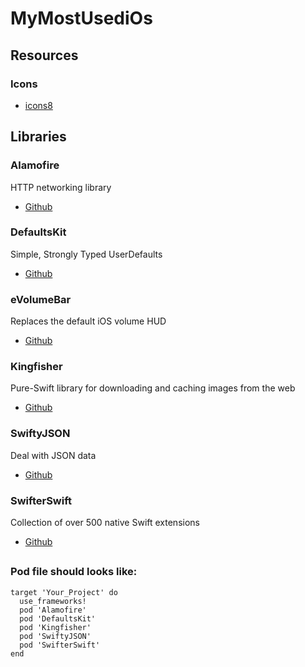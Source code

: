 # MyMostUsediOs

## Resources

### Icons

* [icons8](https://icons8.com)

## Libraries

### Alamofire

HTTP networking library

* [Github](https://github.com/Alamofire/Alamofire)

### DefaultsKit

Simple, Strongly Typed UserDefaults

* [Github](https://github.com/nmdias/DefaultsKit)

### eVolumeBar

Replaces the default iOS volume HUD

* [Github](https://github.com/EMUR/eVolumeBar)


### Kingfisher

Pure-Swift library for downloading and caching images from the web

* [Github](https://github.com/onevcat/Kingfisher)


### SwiftyJSON

Deal with JSON data

* [Github](https://github.com/SwiftyJSON/SwiftyJSON)

### SwifterSwift

Collection of over 500 native Swift extensions

* [Github](https://github.com/SwifterSwift/SwifterSwift)

##

### Pod file should looks like:


```
target 'Your_Project' do
  use_frameworks!
  pod 'Alamofire'
  pod 'DefaultsKit'
  pod 'Kingfisher'
  pod 'SwiftyJSON'
  pod 'SwifterSwift'
end

```
